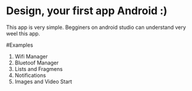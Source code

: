 # Design, your first app Android :)

This app is very simple.
Begginers on android studio can understand very weel this app.

#Examples

1. Wifi Manager
2. Bluetoof Manager
3. Lists and Fragmens
4. Notifications
5. Images and Video Start

